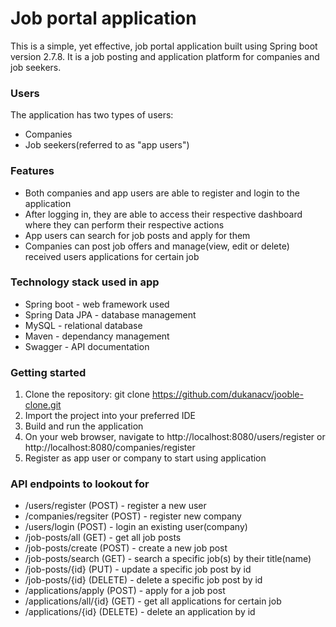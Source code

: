 # Job portal application

This is a simple, yet effective, job portal application built using Spring boot version 2.7.8. It is a job posting and application platform for companies and job seekers.

### Users
The application has two types of users:
- Companies 
- Job seekers(referred to as "app users")

### Features
- Both companies and app users are able to register and login to the application
- After logging in, they are able to access their respective dashboard where they can perform their respective actions
- App users can search for job posts and apply for them
- Companies can post job offers and manage(view, edit or delete) received users applications for certain job

### Technology stack used in app
- Spring boot - web framework used
- Spring Data JPA - database management
- MySQL - relational database
- Maven - dependancy management
- Swagger - API documentation

### Getting started
1. Clone the repository: git clone https://github.com/dukanacv/jooble-clone.git
2. Import the project into your preferred IDE
3. Build and run the application
4. On your web browser, navigate to http://localhost:8080/users/register or http://localhost:8080/companies/register
5. Register as app user or company to start using application

### API endpoints to lookout for
- /users/register (POST) - register a new user
- /companies/regsiter (POST) - register new company
- /users/login (POST) - login an existing user(company)
- /job-posts/all (GET) - get all job posts
- /job-posts/create (POST) - create a new job post
- /job-posts/search (GET) - search a specific job(s) by their title(name)
- /job-posts/{id} (PUT) - update a specific job post by id
- /job-posts/{id} (DELETE) - delete a specific job post by id
- /applications/apply (POST) - apply for a job post
- /applications/all/{id} (GET) - get all applications for certain job
- /applications/{id} (DELETE) - delete an application by id
